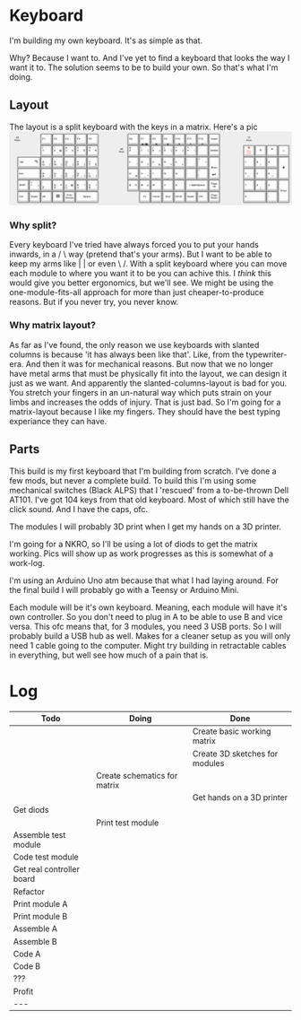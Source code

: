 # Keyboard
I'm building my own keyboard.
It's as simple as that.

Why? Because I want to. And I've yet to find a keyboard that looks the way I want it to. The solution seems to be to build your own. So that's what I'm doing.

## Layout
The layout is a split keyboard with the keys in a matrix. Here's a pic
![layout](https://github.com/qwelyt/Keyboard/blob/master/Design/Layout/layout.png)

### Why split?
Every keyboard I've tried have always forced you to put your hands inwards, in a / \ way (pretend that's your arms). But I want to be able to keep my arms like | | or even \ /. With a split keyboard where you can move each module to where you want it to be you can achive this. I *think* this would give you better ergonomics, but we'll see. We might be using the one-module-fits-all approach for more than just cheaper-to-produce reasons. But if you never try, you never know.

### Why matrix layout?
As far as I've found, the only reason we use keyboards with slanted columns is because 'it has always been like that'. Like, from the typewriter-era. And then it was for mechanical reasons. But now that we no longer have metal arms that must be physically fit into the layout, we can design it just as we want. And apparently the slanted-columns-layout is bad for you. You stretch your fingers in an un-natural way which puts strain on your limbs and increases the odds of injury.
That is just bad. So I'm going for a matrix-layout because I like my fingers. They should have the best typing experiance they can have.


## Parts
This build is my first keyboard that I'm building from scratch. I've done a few mods, but never a complete build.
To build this I'm using some mechanical switches (Black ALPS) that I 'rescued' from a to-be-thrown Dell AT101. I've got 104 keys from that old keyboard. Most of which still have the click sound. And I have the caps, ofc.

The modules I will probably 3D print when I get my hands on a 3D printer.

I'm going for a NKRO, so I'll be using a lot of diods to get the matrix working. Pics will show up as work progresses as this is somewhat of a work-log.

I'm using an Arduino Uno atm because that what I had laying around. For the final build I will probably go with a Teensy or Arduino Mini.

Each module will be it's own keyboard. Meaning, each module will have it's own controller. So you don't need to plug in A to be able to use B and vice versa. This ofc means that, for 3 modules, you need 3 USB ports. So I will probably build a USB hub as well. Makes for a cleaner setup as you will only need 1 cable going to the computer. Might try building in retractable cables in everything, but well see how much of a pain that is.

# Log
| Todo | Doing | Done |
|------|-------|------|
||| Create basic working matrix |
||| Create 3D sketches for modules |
||Create schematics for matrix ||
|||Get hands on a 3D printer|
| Get diods ||||
|| Print test module ||
| Assemble test module |||
| Code test module |||
| Get real controller board |||
| Refactor |||
| Print module A |||
| Print module B |||
| Assemble A |||
| Assemble B |||
| Code A |||
| Code B |||
| ??? ||| 
| Profit|||
|---|
